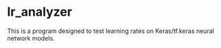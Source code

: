 # lr_analyzer



This is a program designed to test learning rates on  Keras/tf.keras neural network models.
